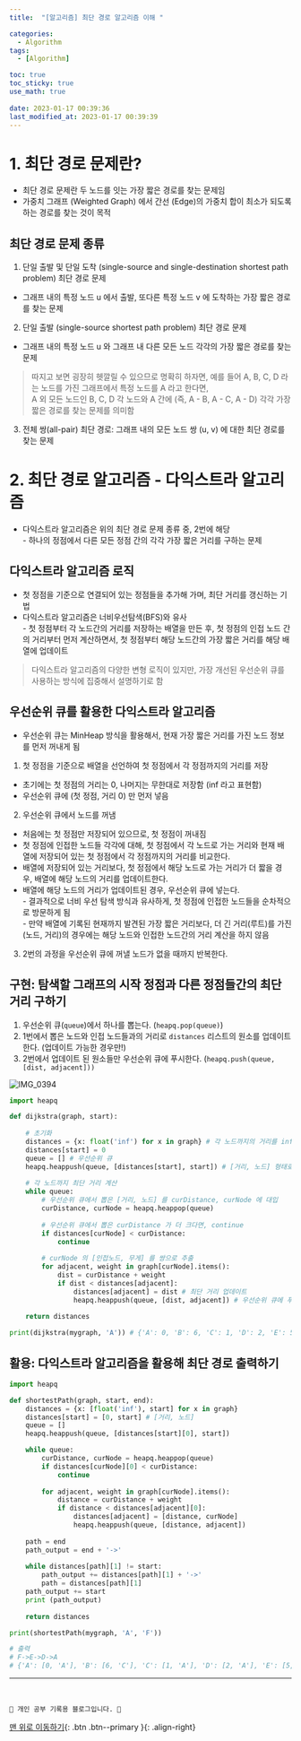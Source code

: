 ```yaml
---
title:  "[알고리즘] 최단 경로 알고리즘 이해 "

categories:
  - Algorithm
tags:
  - [Algorithm]

toc: true
toc_sticky: true
use_math: true
 
date: 2023-01-17 00:39:36
last_modified_at: 2023-01-17 00:39:39
---
```


# 1. 최단 경로 문제란?
- 최단 경로 문제란 두 노드를 잇는 가장 짧은 경로를 찾는 문제임
- 가중치 그래프 (Weighted Graph) 에서 간선 (Edge)의 가중치 합이 최소가 되도록 하는 경로를 찾는 것이 목적

## 최단 경로 문제 종류
1. 단일 출발 및 단일 도착 (single-source and single-destination shortest path problem) 최단 경로 문제
- 그래프 내의 특정 노드 u 에서 출발, 또다른 특정 노드 v 에 도착하는 가장 짧은 경로를 찾는 문제

2. 단일 출발 (single-source shortest path problem) 최단 경로 문제
- 그래프 내의 특정 노드 u 와 그래프 내 다른 모든 노드 각각의 가장 짧은 경로를 찾는 문제
> 따지고 보면 굉장히 헷깔릴 수 있으므로 명확히 하자면, 예를 들어 A, B, C, D 라는 노드를 가진 그래프에서 특정 노드를 A 라고 한다면, <br>
A 외 모든 노드인 B, C, D 각 노드와 A 간에 (즉, A - B, A - C, A - D) 각각 가장 짧은 경로를 찾는 문제를 의미함

3. 전체 쌍(all-pair) 최단 경로: 그래프 내의 모든 노드 쌍 (u, v) 에 대한 최단 경로를 찾는 문제

# 2. 최단 경로 알고리즘 - 다익스트라 알고리즘
- 다익스트라 알고리즘은 위의 최단 경로 문제 종류 중, 2번에 해당<br>- 하나의 정점에서 다른 모든 정점 간의 각각 가장 짧은 거리를 구하는 문제

## 다익스트라 알고리즘 로직
- 첫 정점을 기준으로 연결되어 있는 정점들을 추가해 가며, 최단 거리를 갱신하는 기법
- 다익스트라 알고리즘은 너비우선탐색(BFS)와 유사<br>- 첫 정점부터 각 노드간의 거리를 저장하는 배열을 만든 후, 첫 정점의 인접 노드 간의 거리부터 먼저 계산하면서, 첫 정점부터 해당 노드간의 가장 짧은 거리를 해당 배열에 업데이트
> 다익스트라 알고리즘의 다양한 변형 로직이 있지만, 가장 개선된 우선순위 큐를 사용하는 방식에 집중해서 설명하기로 함

## 우선순위 큐를 활용한 다익스트라 알고리즘
- 우선순위 큐는 MinHeap 방식을 활용해서, 현재 가장 짧은 거리를 가진 노드 정보를 먼저 꺼내게 됨

1. 첫 정점을 기준으로 배열을 선언하여 첫 정점에서 각 정점까지의 거리를 저장
- 초기에는 첫 정점의 거리는 0, 나머지는 무한대로 저장함 (inf 라고 표현함)
- 우선순위 큐에 (첫 정점, 거리 0) 만 먼저 넣음

2. 우선순위 큐에서 노드를 꺼냄
- 처음에는 첫 정점만 저장되어 있으므로, 첫 정점이 꺼내짐
- 첫 정점에 인접한 노드들 각각에 대해, 첫 정점에서 각 노드로 가는 거리와 현재 배열에 저장되어 있는 첫 정점에서 각 정점까지의 거리를 비교한다.
- 배열에 저장되어 있는 거리보다, 첫 정점에서 해당 노드로 가는 거리가 더 짧을 경우, 배열에 해당 노드의 거리를 업데이트한다.
- 배열에 해당 노드의 거리가 업데이트된 경우, 우선순위 큐에 넣는다.<br>- 결과적으로 너비 우선 탐색 방식과 유사하게, 첫 정점에 인접한 노드들을 순차적으로 방문하게 됨<br>- 만약 배열에 기록된 현재까지 발견된 가장 짧은 거리보다, 더 긴 거리(루트)를 가진 (노드, 거리)의 경우에는 해당 노드와 인접한 노드간의 거리 계산을 하지 않음

3. 2번의 과정을 우선순위 큐에 꺼낼 노드가 없을 때까지 반복한다.

## 구현: 탐색할 그래프의 시작 정점과 다른 정점들간의 최단 거리 구하기

1. 우선순위 큐(`queue`)에서 하나를 뽑는다. (`heapq.pop(queue)`)
2. 1번에서 뽑은 노드와 인접 노드들과의 거리로 `distances` 리스트의 원소를 업데이트 한다. (업데이트 가능한 경우만!)
3. 2번에서 업데이트 된 원소들만 우선순위 큐에 푸시한다. (`heapq.push(queue, [dist, adjacent]))`

![IMG_0394](https://user-images.githubusercontent.com/59405576/213126881-54d503b2-b7f3-45b8-8ab8-eb7c4bd94662.jpg)

```py
import heapq

def dijkstra(graph, start):
    
    # 초기화
    distances = {x: float('inf') for x in graph} # 각 노드까지의 거리를 inf 로 초기화
    distances[start] = 0
    queue = [] # 우선순위 큐
    heapq.heappush(queue, [distances[start], start]) # [거리, 노드] 형태로 푸시
    
    # 각 노드까지 최단 거리 계산
    while queue:
        # 우선순위 큐에서 뽑은 [거리, 노드] 를 curDistance, curNode 에 대입
        curDistance, curNode = heapq.heappop(queue)
        
        # 우선순위 큐에서 뽑은 curDistance 가 더 크다면, continue
        if distances[curNode] < curDistance:
            continue
            
        # curNode 의 [인접노드, 무게] 를 쌍으로 추출
        for adjacent, weight in graph[curNode].items():
            dist = curDistance + weight
            if dist < distances[adjacent]:
                distances[adjacent] = dist # 최단 거리 업데이트
                heapq.heappush(queue, [dist, adjacent]) # 우선순위 큐에 푸시
    
    return distances
```
```py
print(dijkstra(mygraph, 'A')) # {'A': 0, 'B': 6, 'C': 1, 'D': 2, 'E': 5, 'F': 6}
```

## 활용: 다익스트라 알고리즘을 활용해 최단 경로 출력하기
```py
import heapq

def shortestPath(graph, start, end):
    distances = {x: [float('inf'), start] for x in graph}
    distances[start] = [0, start] # [거리, 노드]
    queue = []
    heapq.heappush(queue, [distances[start][0], start])

    while queue:
        curDistance, curNode = heapq.heappop(queue)
        if distances[curNode][0] < curDistance:
            continue
            
        for adjacent, weight in graph[curNode].items():
            distance = curDistance + weight
            if distance < distances[adjacent][0]:
                distances[adjacent] = [distance, curNode]
                heapq.heappush(queue, [distance, adjacent])
    
    path = end
    path_output = end + '->'
    
    while distances[path][1] != start:
        path_output += distances[path][1] + '->'
        path = distances[path][1]
    path_output += start
    print (path_output)
    
    return distances
```
```py
print(shortestPath(mygraph, 'A', 'F'))

# 출력
# F->E->D->A
# {'A': [0, 'A'], 'B': [6, 'C'], 'C': [1, 'A'], 'D': [2, 'A'], 'E': [5, 'D'], 'F': [6, 'E']}
```
























***
<br>


    💛 개인 공부 기록용 블로그입니다. 👻

[맨 위로 이동하기](#){: .btn .btn--primary }{: .align-right}